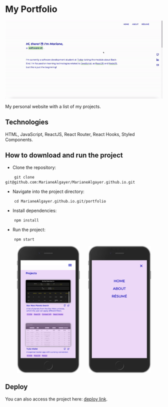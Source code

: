 # My Portfolio

![image](portfolio.gif)

My personal website with a list of my projects.

## Technologies

HTML, JavaScript, ReactJS, React Router, React Hooks, Styled Components.

## How to download and run the project

- Clone the repository:

```
    git clone git@github.com:MarianeAlgayer/MarianeAlgayer.github.io.git
```

- Navigate into the project directory:

```
    cd MarianeAlgayer.github.io.git/portfolio
```

- Install dependencies:

```
    npm install
```

- Run the project:

```
    npm start
```

<p align="center">
  <img src="portfolio-mobile-00.png" width="200px">
  &nbsp&nbsp&nbsp&nbsp&nbsp
  <img src="portfolio-mobile-01.png" width="200px">
</p>

## Deploy

You can also access the project here: [deploy link](https://marianealgayer.github.io/).


